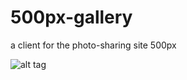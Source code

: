 # 500px-gallery
a client for the photo-sharing site 500px

![alt tag](http://i069.radikal.ru/1607/df/7e5d23fa3bdc.png "Screenshot")
